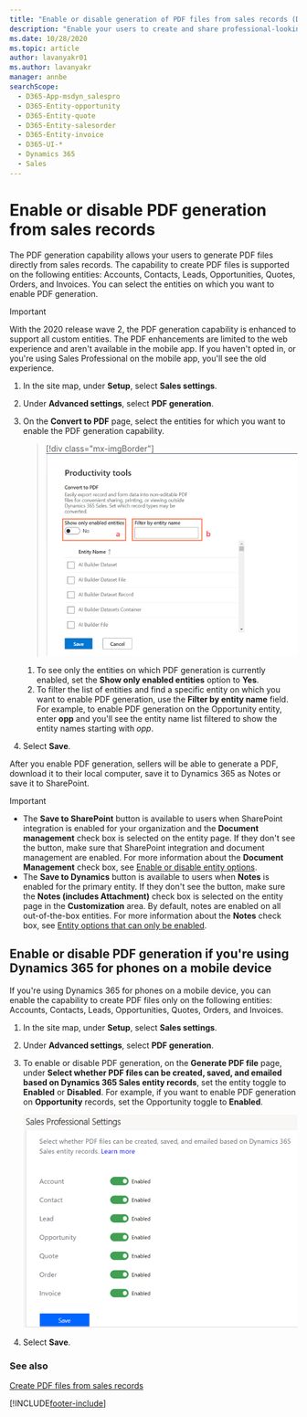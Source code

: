```yaml
---
title: "Enable or disable generation of PDF files from sales records (Dynamics 365 Sales Professional) | MicrosoftDocs"
description: "Enable your users to create and share professional-looking PDF files with customers."
ms.date: 10/28/2020
ms.topic: article
author: lavanyakr01
ms.author: lavanyakr
manager: annbe
searchScope: 
  - D365-App-msdyn_salespro
  - D365-Entity-opportunity
  - D365-Entity-quote
  - D365-Entity-salesorder
  - D365-Entity-invoice
  - D365-UI-*
  - Dynamics 365
  - Sales
---
```


# Enable or disable PDF generation from sales records

The PDF generation capability allows your users to generate PDF files directly from sales records. The capability to create PDF files is supported on the following entities: Accounts, Contacts, Leads, Opportunities, Quotes, Orders, and Invoices. You can select the entities on which you want to enable PDF generation.

> [!IMPORTANT]
> With the 2020 release wave 2, the PDF generation capability is enhanced to support all custom entities. The PDF enhancements are limited to the web experience and aren't available in the mobile app. If you haven't opted in, or you're using Sales Professional on the mobile app, you'll see the old experience.

1. In the site map, under **Setup**, select **Sales settings**.

2. Under **Advanced settings**, select **PDF generation**.

3. On the **Convert to PDF** page, select the entities for which you want to enable the PDF generation capability.

    > [!div class="mx-imgBorder"]
    > ![Convert to PDF settings](../sales-enterprise/media/convert-to-pdf-setting-enhanced.png "Convert to PDF settings")

    1. To see only the entities on which PDF generation is currently enabled, set the **Show only enabled entities** option to **Yes**.  
    2. To filter the list of entities and find a specific entity on which you want to enable PDF generation, use the **Filter by entity name** field. For example, to enable PDF generation on the Opportunity entity, enter **opp** and you'll see the entity name list filtered to show the entity names starting with *opp*.  

5. Select **Save**.

After you enable PDF generation, sellers will be able to generate a PDF, download it to their local computer, save it to Dynamics 365 as Notes or save it to SharePoint. 

> [!IMPORTANT]
> - The **Save to SharePoint** button is available to users when SharePoint integration is enabled for your organization and the **Document management** check box is selected on the entity page. If they don't see the button, make sure that SharePoint integration and document management are enabled. For more information about the **Document Management** check box, see [Enable or disable entity options](/powerapps/maker/common-data-service/edit-entities#enable-or-disable-entity-options).
> - The **Save to Dynamics** button is available to users when **Notes** is enabled for the primary entity. If they don't see the button, make sure the **Notes (includes Attachment)** check box is selected on the entity page in the **Customization** area. By default, notes are enabled on all out-of-the-box entities. For more information about the **Notes** check box, see [Entity options that can only be enabled](/powerapps/maker/common-data-service/edit-entities#entity-options-that-can-only-be-enabled). 

## Enable or disable PDF generation if you're using Dynamics 365 for phones on a mobile device

If you're using Dynamics 365 for phones on a mobile device, you can enable the capability to create PDF files only on the following entities: Accounts, Contacts, Leads, Opportunities, Quotes, Orders, and Invoices.

1. In the site map, under **Setup**, select **Sales settings**.

2. Under **Advanced settings**, select **PDF generation**.

3. To enable or disable PDF generation, on the **Generate PDF file** page, under **Select whether PDF files can be created, saved, and emailed based on Dynamics 365 Sales entity records**, set the entity toggle to **Enabled** or **Disabled**. For example, if you want to enable PDF generation on **Opportunity** records, set the Opportunity toggle to **Enabled**. 

    ![PDF generation settings page to enable PDF generation](media/enable-pdf-generation-sp.png "PDF generation settings page to enable PDF generation")

4. Select **Save**.   

### See also

[Create PDF files from sales records](create-quote-pdf-sales-professional.md)


[!INCLUDE[footer-include](../includes/footer-banner.md)]
